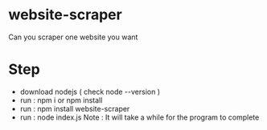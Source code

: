 # website-scraper
Can you scraper one website you want
# Step
- download nodejs ( check node --version )
- run : npm i or npm install
- run : npm install website-scraper
- run : node index.js
Note : It will take a while for the program to complete